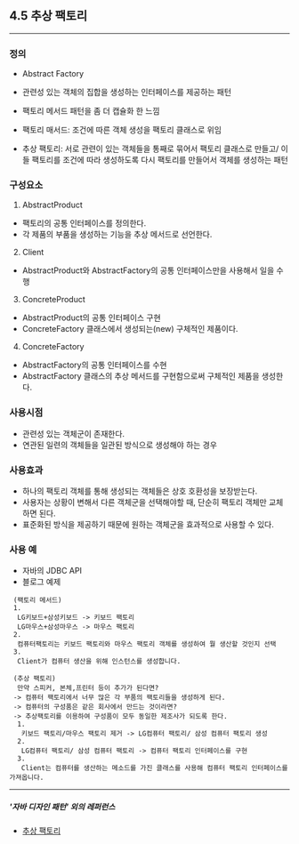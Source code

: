 4.5 추상 팩토리
---------------------

--------------------
### 정의
 - Abstract Factory
 - 관련성 있는 객체의 집합을 생성하는 인터페이스를 제공하는 패턴

 - 팩토리 메서드 패턴을 좀 더 캡슐화 한 느낌
  - 팩토리 매서드: 조건에 따른 객체 생성을 팩토리 클래스로 위임
  - 추상 팩토리: 서로 관련이 있는 객체들을 통째로 묶어서 팩토리 클래스로 만들고/ 이들 팩토리를 조건에 따라 생성하도록 다시 팩토리를 만들어서 객체를 생성하는 패턴

### 구성요소
 1. AbstractProduct
  - 팩토리의 공통 인터페이스를 정의한다.
  - 각 제품의 부품을 생성하는 기능을 추상 메서드로 선언한다.
 2. Client
  - AbstractProduct와 AbstractFactory의 공통 인터페이스만을 사용해서 일을 수행
 3. ConcreteProduct
  - AbstractProduct의 공통 인터페이스 구현
  - ConcreteFactory 클래스에서 생성되는(new) 구체적인 제품이다.
 4. ConcreteFactory
  - AbstractFactory의 공통 인터페이스를 수현
  - AbstractFactory 클래스의 추상 메서드를 구현함으로써 구체적인 제품을 생성한다.

### 사용시점
 - 관련성 있는 객체군이 존재한다.
 - 연관된 일련의 객체들을 일관된 방식으로 생성해야 하는 경우

### 사용효과
 - 하나의 팩토리 객체를 통해 생성되는 객체들은 상호 호환성을 보장받는다.
 - 사용자는 상황이 변해서 다른 객체군을 선택해야할 때, 단순히 팩토리 객체만 교체하면 된다.
 - 표준화된 방식을 제공하기 때문에 원하는 객체군을 효과적으로 사용할 수 있다.

### 사용 예
 - 자바의 JDBC API
 - 블로그 예제

~~~
 (팩토리 메서드)
 1.
  LG키보드+삼성키보드 -> 키보드 팩토리
  LG마우스+삼성마우스 -> 마우스 팩토리
 2.
  컴퓨터팩토리는 키보드 팩토리와 마우스 팩토리 객체를 생성하여 뭘 생산할 것인지 선택
 3.
  Client가 컴퓨터 생산을 위해 인스턴스를 생성합니다.

 (추상 팩토리)
  만약 스피커, 본체,프린터 등이 추가가 된다면?
 -> 컴퓨터 팩토리에서 너무 많은 각 부품의 팩토리들을 생성하게 된다.
 -> 컴퓨터의 구성품은 같은 회사에서 만드는 것이라면?
 -> 추상팩토리를 이용하여 구성품이 모두 동일한 제조사가 되도록 한다.
  1.  
   키보드 팩토리/마우스 팩토리 제거 -> LG컴퓨터 팩토리/ 삼성 컴퓨터 팩토리 생성
  2.
   LG컴퓨터 팩토리/ 삼성 컴퓨터 팩토리 -> 컴퓨터 팩토리 인터페이스를 구현
  3.
   Client는 컴퓨터를 생산하는 메소드를 가진 클래스를 사용해 컴퓨터 팩토리 인터페이스를 가져옵니다.
~~~
----------------
##### '자바 디자인 패턴' 외의 레퍼런스
- [추상 팩토리](https://victorydntmd.tistory.com/300)
